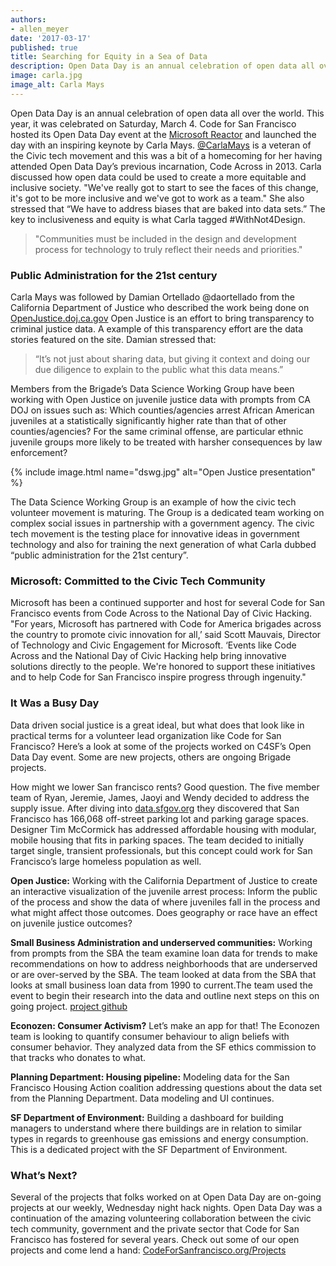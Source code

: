 ```yaml
---
authors:
- allen_meyer
date: '2017-03-17'
published: true
title: Searching for Equity in a Sea of Data
description: Open Data Day is an annual celebration of open data all over the world. This year, it was celebrated on Saturday, March 4. Code for San Francisco hosted its Open Data Day event at the [Microsoft Reactor](http://microsoftreactor.com/venue/sf-reactor/) and launched the day with an inspiring keynote by Carla Mays. [@CarlaMays](https://twitter.com/CarlaMays) is a veteran of the Civic tech movement and this was a bit of a homecoming for her having attended Open Data Day’s previous incarnation, Code Across in 2013. Carla discussed how open data could be used to create a more equitable and inclusive society. "We've really got to start to see the faces of this change, it's got to be more inclusive and we've got to work as a team." She also stressed that “We have to address biases that are baked into data sets.” The key to inclusiveness and equity is what Carla tagged #WithNot4Design. 
image: carla.jpg
image_alt: Carla Mays
---
```


Open Data Day is an annual celebration of open data all over the world. This year, it was celebrated on Saturday, March 4. Code for San Francisco hosted its Open Data Day event at the [Microsoft Reactor](http://microsoftreactor.com/venue/sf-reactor/) and launched the day with an inspiring keynote by Carla Mays. [@CarlaMays](https://twitter.com/CarlaMays) is a veteran of the Civic tech movement and this was a bit of a homecoming for her having attended Open Data Day’s previous incarnation, Code Across in 2013. Carla discussed how open data could be used to create a more equitable and inclusive society. "We've really got to start to see the faces of this change, it's got to be more inclusive and we've got to work as a team." She also stressed that “We have to address biases that are baked into data sets.” The key to inclusiveness and equity is what Carla tagged #WithNot4Design. 

> "Communities must be included in the design and development process for technology to truly reflect their needs and priorities."

### Public Administration for the 21st century
Carla Mays was followed by Damian Ortellado @daortellado from the California Department of Justice who described the work being done on [OpenJustice.doj.ca.gov](https://openjustice.doj.ca.gov/) Open Justice is an effort to bring transparency to criminal justice data. A example of this transparency effort are the data stories featured on the site. Damian stressed that:
> “It’s not just about sharing data, but giving it context and doing our due diligence to explain to the public what this data means.”

Members from the Brigade’s Data Science Working Group have been working with Open Justice on juvenile justice data with prompts from CA DOJ on issues such as: Which counties/agencies arrest African American juveniles at a statistically significantly higher rate than that of other counties/agencies? For the same criminal offense, are particular ethnic juvenile groups more likely to be treated with harsher consequences by law enforcement? 

{% include image.html name="dswg.jpg" alt="Open Justice presentation" %}

The Data Science Working Group is an example of how the civic tech volunteer movement is maturing. The Group is a dedicated team working on complex social issues in partnership with a government agency. The civic tech movement is the testing place for innovative ideas in government technology and also for training the next generation of what Carla dubbed “public administration for the 21st century”.

### Microsoft: Committed to the Civic Tech Community
Microsoft has been a continued supporter and host for several Code for San Francisco events from Code Across to the National Day of Civic Hacking. "For years, Microsoft has partnered with Code for America brigades across the country to promote civic innovation for all,’ said Scott Mauvais, Director of Technology and Civic Engagement for Microsoft. ‘Events like Code Across and the National Day of Civic Hacking help bring innovative solutions directly to the people. We're honored to support these initiatives and to help Code for San Francisco inspire progress through ingenuity."

### It Was a Busy Day
Data driven social justice is a great ideal, but what does that look like in practical terms for a volunteer lead organization like Code for San Francisco? Here’s a look at some of the projects worked on C4SF’s Open Data Day event. Some are new projects, others are ongoing Brigade projects. 

How might we lower San francisco rents? Good question. The five member team of Ryan, Jeremie, James, Jaoyi and Wendy decided to address the supply issue. After diving into [data.sfgov.org](https://data.sfgov.org/) they discovered that San Francisco has 166,068 off-street parking lot and parking garage spaces. Designer Tim McCormick has addressed affordable housing with modular, mobile housing that fits in parking spaces. The team decided to initially target single, transient professionals, but this concept could work for San Francisco’s large homeless population as well. 

**Open Justice:** Working with the California Department of Justice to create an interactive visualization of the juvenile arrest process: Inform the public of the process and show the data of where juveniles fall in the process and what might affect those outcomes. Does geography or race have an effect on juvenile justice outcomes?

**Small Business Administration and underserved communities:** Working from prompts from the SBA the team examine loan data for trends to make recommendations on how to address neighborhoods that are underserved or are over-served by the SBA. The team looked at data from the SBA that looks at small business loan data from 1990 to current.The team used the event to begin their research into the data and outline next steps on this on going project. [project github](https://github.com/sfbrigade/datasci-sba)

**Econozen: Consumer Activism?** Let’s make an app for that! The Econozen team is looking to quantify consumer behaviour to align beliefs with consumer behavior. They analyzed data from the SF ethics commission to that tracks who donates to what.

**Planning Department: Housing pipeline:** Modeling data for the San Francisco Housing Action coalition addressing questions about the data set from the Planning Department. Data modeling and UI continues.

**SF Department of Environment:** Building a dashboard for building managers to understand where there buildings are in relation to similar types in regards to greenhouse gas emissions and energy consumption. This is a dedicated project with the SF Department of Environment.

### What’s Next?
Several of the projects that folks worked on at Open Data Day are on-going projects at our weekly, Wednesday night hack nights. Open Data Day was a continuation of the amazing volunteering collaboration between the civic tech community, government and the private sector that Code for San Francisco has fostered for several years. Check out some of our open projects and come lend a hand: [CodeForSanfrancisco.org/Projects](http://codeforsanfrancisco.org/projects)
